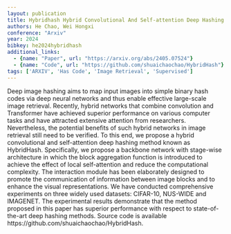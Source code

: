 ```yaml
---
layout: publication
title: Hybridhash Hybrid Convolutional And Self-attention Deep Hashing For Image Retrieval
authors: He Chao, Wei Hongxi
conference: "Arxiv"
year: 2024
bibkey: he2024hybridhash
additional_links:
  - {name: "Paper", url: "https://arxiv.org/abs/2405.07524"}
  - {name: "Code", url: "https://github.com/shuaichaochao/HybridHash"}
tags: ['ARXIV', 'Has Code', 'Image Retrieval', 'Supervised']
---
```

<p>Deep image hashing aims to map input images into simple binary hash
codes via deep neural networks and thus enable effective large-scale
image retrieval. Recently, hybrid networks that combine convolution and
Transformer have achieved superior performance on various computer tasks
and have attracted extensive attention from researchers. Nevertheless,
the potential benefits of such hybrid networks in image retrieval still
need to be verified. To this end, we propose a hybrid convolutional and
self-attention deep hashing method known as HybridHash. Specifically, we
propose a backbone network with stage-wise architecture in which the
block aggregation function is introduced to achieve the effect of local
self-attention and reduce the computational complexity. The interaction
module has been elaborately designed to promote the communication of
information between image blocks and to enhance the visual
representations. We have conducted comprehensive experiments on three
widely used datasets: CIFAR-10, NUS-WIDE and IMAGENET. The experimental
results demonstrate that the method proposed in this paper has superior
performance with respect to state-of-the-art deep hashing methods.
Source code is available
https://github.com/shuaichaochao/HybridHash.</p>
